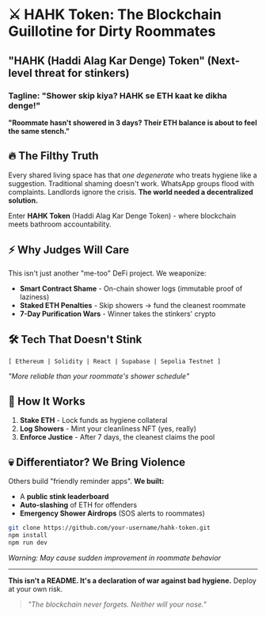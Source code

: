 # ⚔️ HAHK Token: The Blockchain Guillotine for Dirty Roommates  
## "HAHK (Haddi Alag Kar Denge) Token" (Next-level threat for stinkers)

### Tagline: "Shower skip kiya? HAHK se ETH kaat ke dikha denge!"

**"Roommate hasn't showered in 3 days? Their ETH balance is about to feel the same stench."**  

## 🔥 The Filthy Truth  
Every shared living space has that *one degenerate* who treats hygiene like a suggestion. Traditional shaming doesn't work. WhatsApp groups flood with complaints. Landlords ignore the crisis. **The world needed a decentralized solution.**  

Enter **HAHK Token** (Haddi Alag Kar Denge Token) - where blockchain meets bathroom accountability.  

## ⚡ Why Judges Will Care  
This isn't just another "me-too" DeFi project. We weaponize:  
- **Smart Contract Shame** - On-chain shower logs (immutable proof of laziness)  
- **Staked ETH Penalties** - Skip showers → fund the cleanest roommate  
- **7-Day Purification Wars** - Winner takes the stinkers' crypto  

## 🛠️ Tech That Doesn't Stink  
```solidity
[ Ethereum | Solidity | React | Supabase | Sepolia Testnet ]
```  
*"More reliable than your roommate's shower schedule"*  

## 🚀 How It Works  
1. **Stake ETH** - Lock funds as hygiene collateral  
2. **Log Showers** - Mint your cleanliness NFT (yes, really)  
3. **Enforce Justice** - After 7 days, the cleanest claims the pool  

## 💀 Differentiator? We Bring Violence  
Others build "friendly reminder apps". **We built:**  
- A **public stink leaderboard**  
- **Auto-slashing** of ETH for offenders  
- **Emergency Shower Airdrops** (SOS alerts to roommates)  

```bash
git clone https://github.com/your-username/hahk-token.git
npm install
npm run dev
```  
*Warning: May cause sudden improvement in roommate behavior*  

---

**This isn't a README. It's a declaration of war against bad hygiene.** Deploy at your own risk.  

> *"The blockchain never forgets. Neither will your nose."*

